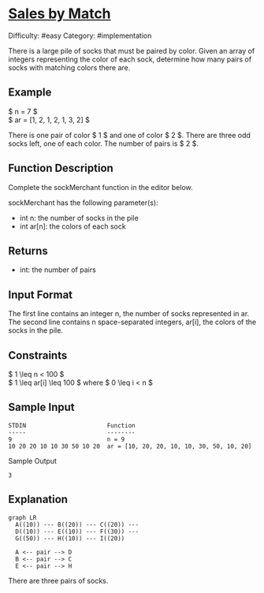 # [Sales by Match](https://www.hackerrank.com/challenges/sock-merchant)

Difficulty: #easy
Category: #implementation

There is a large pile of socks that must be paired by color. Given an array
of integers representing the color of each sock, determine how many pairs
of socks with matching colors there are.

## Example

$ n = 7 $ \
$ ar = [1, 2, 1, 2, 1, 3, 2] $

There is one pair of color $ 1 $ and one of color $ 2 $. There are three odd socks
left, one of each color. The number of pairs is $ 2 $.

## Function Description

Complete the sockMerchant function in the editor below.

sockMerchant has the following parameter(s):

- int n: the number of socks in the pile
- int ar[n]: the colors of each sock

## Returns

- int: the number of pairs

## Input Format

The first line contains an integer n, the number of socks represented in ar.
The second line contains n space-separated integers, ar[i], the colors of
the socks in the pile.

## Constraints

$ 1 \leq n < 100 $ \
$ 1 \leq ar[i] \leq 100 $ where $ 0 \leq i < n $

## Sample Input

```text
STDIN                       Function
-----                       --------
9                           n = 9
10 20 20 10 10 30 50 10 20  ar = [10, 20, 20, 10, 10, 30, 50, 10, 20]
```

Sample Output

```text
3
```

## Explanation

```mermaid
graph LR
  A((10)) --- B((20)) --- C((20)) ---
  D((10)) --- E((10)) --- F((30)) ---
  G((50)) --- H((10)) --- I((20))

  A <-- pair --> D
  B <-- pair --> C
  E <-- pair --> H
```

There are three pairs of socks.

